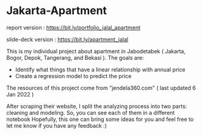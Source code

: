 # Jakarta-Apartment
report version     : https://bit.ly/portfolio_jalal_apartment

slide-deck version : https://bit.ly/apartment_jalal

This is my individual project about apartment in Jabodetabek ( Jakarta, Bogor, Depok, Tangerang, and Bekasi ). The goals are:
- Identify what things that have a linear relationship with annual price
- Create a regression model to predict the price

The resources of this project come from "jendela360.com" ( last updated 6 Jan 2022 )

After scraping their website, I split the analyzing process into two parts: cleaning and modeling. So, you can see each of them in a different notebook
Hopefully, this one can bring some ideas for you and feel free to let me know if you have any feedback :)
